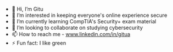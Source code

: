 - 👋 Hi, I’m Gitu
- 👀 I’m interested in keeping everyone's online experience secure
- 🌱 I’m currently learning CompTIA's Security+ exam material
- 💞️ I’m looking to collaborate on studying cybersecurity
- 📫 How to reach me - www.linkedin.com/in/gitua
- ⚡ Fun fact: I like green

<!---
gitu1234567890/gitu1234567890 is a ✨ special ✨ repository because its `README.md` (this file) appears on your GitHub profile.
You can click the Preview link to take a look at your changes.
--->

